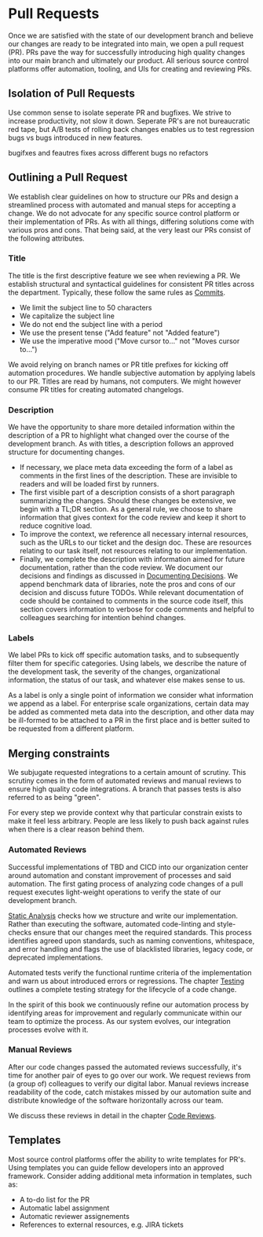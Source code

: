 # Pull Requests

Once we are satisfied with the state of our development branch and believe our changes are ready to be integrated into main, we open a pull request (PR). PRs pave the way for successfully introducing high quality changes into our main branch and ultimately our product. All serious source control platforms offer automation, tooling, and UIs for creating and reviewing PRs.

## Isolation of Pull Requests

Use common sense to isolate seperate PR and bugfixes. We strive to increase productivity, not slow it down. Seperate PR's are not bureaucratic red tape, but A/B tests of rolling back changes enables us to test regression bugs vs bugs introduced in new features.

bugifxes and feautres
fixes across different bugs
no refactors

## Outlining a Pull Request

We establish clear guidelines on how to structure our PRs and design a streamlined process with automated and manual steps for accepting a change. We do not advocate for any specific source control platform or their implementation of PRs. As with all things, differing solutions come with various pros and cons. That being said, at the very least our PRs consist of the following attributes.

### Title

The title is the first descriptive feature we see when reviewing a PR. We establish structural and syntactical guidelines for consistent PR titles across the department. Typically, these follow the same rules as [Commits](./commits.md).

- We limit the subject line to 50 characters
- We capitalize the subject line
- We do not end the subject line with a period
- We use the present tense ("Add feature" not "Added feature")
- We use the imperative mood ("Move cursor to…" not "Moves cursor to…")

We avoid relying on branch names or PR title prefixes for kicking off automation procedures. We handle subjective automation by applying labels to our PR. Titles are read by humans, not computers. We might however consume PR titles for creating automated changelogs.

### Description

We have the opportunity to share more detailed information within the description of a PR to highlight what changed over the course of the development branch. As with titles, a description follows an approved structure for documenting changes.

- If necessary, we place meta data exceeding the form of a label as comments in the first lines of the description. These are invisible to readers and will be loaded first by runners.
- The first visible part of a description consists of a short paragraph summarizing the changes. Should these changes be extensive, we begin with a TL;DR section. As a general rule, we choose to share information that gives context for the code review and keep it short to reduce cognitive load.
- To improve the context, we reference all necessary internal resources, such as the URLs to our ticket and the design doc. These are resources relating to our task itself, not resources relating to our implementation.
- Finally, we complete the description with information aimed for future documentation, rather than the code review. We document our decisions and findings as discussed in [Documenting Decisions](). We append benchmark data of libraries, note the pros and cons of our decision and discuss future TODOs. While relevant documentation of code should be contained to comments in the source code itself, this section covers information to verbose for code comments and helpful to colleagues searching for intention behind changes.

### Labels

We label PRs to kick off specific automation tasks, and to subsequently filter them for specific categories. Using labels, we describe the nature of the development task, the severity of the changes, organizational information, the status of our task, and whatever else makes sense to us.

As a label is only a single point of information we consider what information we append as a label. For enterprise scale organizations, certain data may be added as commented meta data into the description, and other data may be ill-formed to be attached to a PR in the first place and is better suited to be requested from a different platform.

## Merging constraints

We subjugate requested integrations to a certain amount of scrutiny. This scrutiny comes in the form of automated reviews and manual reviews to ensure high quality code integrations. A branch that passes tests is also referred to as being "green".

For every step we provide context why that particular constrain exists to make it feel less arbitrary. People are less likely to push back against rules when there is a clear reason behind them.

### Automated Reviews

Successful implementations of TBD and CICD into our organization center around automation and constant improvement of processes and said automation. The first gating process of analyzing code changes of a pull request executes light-weight operations to verify the state of our development branch.

[Static Analysis]() checks how we structure and write our implementation. Rather than executing the software, automated code-linting and style-checks ensure that our changes meet the required standards. This process identifies agreed upon standards, such as naming conventions, whitespace, and error handling and flags the use of blacklisted libraries, legacy code, or deprecated implementations.

Automated tests verify the functional runtime criteria of the implementation and warn us about introduced errors or regressions. The chapter [Testing](./testing/README.md) outlines a complete testing strategy for the lifecycle of a code change.

In the spirit of this book we continuously refine our automation process by identifying areas for improvement and regularly communicate within our team to optimize the process. As our system evolves, our integration processes evolve with it.

### Manual Reviews

After our code changes passed the automated reviews successfully, it's time for another pair of eyes to go over our work. We request reviews from (a group of) colleagues to verify our digital labor. Manual reviews increase readability of the code, catch mistakes missed by our automation suite and distribute knowledge of the software horizontally across our team.

We discuss these reviews in detail in the chapter [Code Reviews]().

## Templates

Most source control platforms offer the ability to write templates for PR's. Using templates you can guide fellow developers into an approved framework. Consider adding additional meta information in templates, such as:

- A to-do list for the PR
- Automatic label assignment
- Automatic reviewer assignements
- References to external resources, e.g. JIRA tickets
